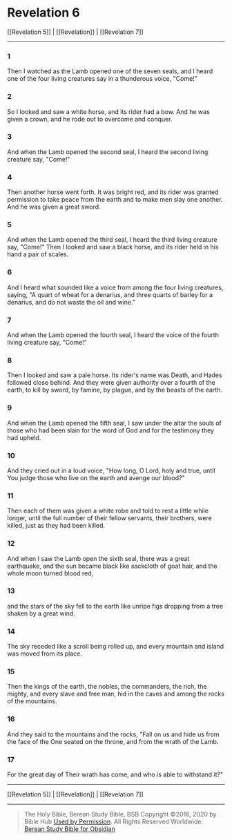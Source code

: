 # Revelation 6

[[Revelation 5]] | [[Revelation]] | [[Revelation 7]]

---

### 1
Then I watched as the Lamb opened one of the seven seals, and I heard one of the four living creatures say in a thunderous voice, "Come!"

### 2
So I looked and saw a white horse, and its rider had a bow. And he was given a crown, and he rode out to overcome and conquer.

### 3
And when the Lamb opened the second seal, I heard the second living creature say, "Come!"

### 4
Then another horse went forth. It was bright red, and its rider was granted permission to take peace from the earth and to make men slay one another. And he was given a great sword.

### 5
And when the Lamb opened the third seal, I heard the third living creature say, "Come!" Then I looked and saw a black horse, and its rider held in his hand a pair of scales.

### 6
And I heard what sounded like a voice from among the four living creatures, saying, "A quart of wheat for a denarius, and three quarts of barley for a denarius, and do not waste the oil and wine."

### 7
And when the Lamb opened the fourth seal, I heard the voice of the fourth living creature say, "Come!"

### 8
Then I looked and saw a pale horse. Its rider's name was Death, and Hades followed close behind. And they were given authority over a fourth of the earth, to kill by sword, by famine, by plague, and by the beasts of the earth.

### 9
And when the Lamb opened the fifth seal, I saw under the altar the souls of those who had been slain for the word of God and for the testimony they had upheld.

### 10
And they cried out in a loud voice, "How long, O Lord, holy and true, until You judge those who live on the earth and avenge our blood?"

### 11
Then each of them was given a white robe and told to rest a little while longer, until the full number of their fellow servants, their brothers, were killed, just as they had been killed.

### 12
And when I saw the Lamb open the sixth seal, there was a great earthquake, and the sun became black like sackcloth of goat hair, and the whole moon turned blood red,

### 13
and the stars of the sky fell to the earth like unripe figs dropping from a tree shaken by a great wind.

### 14
The sky receded like a scroll being rolled up, and every mountain and island was moved from its place.

### 15
Then the kings of the earth, the nobles, the commanders, the rich, the mighty, and every slave and free man, hid in the caves and among the rocks of the mountains.

### 16
And they said to the mountains and the rocks, "Fall on us and hide us from the face of the One seated on the throne, and from the wrath of the Lamb.

### 17
For the great day of Their wrath has come, and who is able to withstand it?"

---

[[Revelation 5]] | [[Revelation]] | [[Revelation 7]]

---

> The Holy Bible, Berean Study Bible, BSB
> Copyright &copy;2016, 2020 by Bible Hub
> [Used by Permission](https://berean.bible/terms.htm). All Rights Reserved Worldwide.
> [Berean Study Bible for Obsidian](https://github.com/gapmiss/berean-study-bible-for-obsidian)

